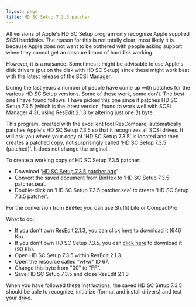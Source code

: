 ```yaml
---
layout: page
title: HD SC Setup 7.3.5 patcher
---
```


All versions of Apple's HD SC Setup program only recognize Apple supplied SCSI harddisks. The reason for this is not totally clear; most likely it is because Apple does not want to be bothered with people asking support when they cannot get an obscure brand of harddisk working.

However, it is a nuisance. Sometimes it might be advisable to use Apple's disk drivers (put on the disk with HD SC Setup) since these might work best with the latest release of the SCSI Manager.

During the last years a number of people have come up with patches for the various HD SC Setup versions. Some of these work, some don't. The best one I have found follows. I have picked this one since it patches HD SC Setup 7.3.5 (which is the latest version, found to work well with SCSI Manager 4.3), using ResEdit 2.1.3 by altering just one (!) byte. 

This program, created with the excellent tool ResCompare, automatically patches Apple's HD SC Setup 7.3.5 so that it recognizes all SCSI drives. It will ask you where your copy of 'HD SC Setup 7.3.5' is located and then creates a patched copy, not surprisingly called 'HD SC Setup 7.3.5 (patched)'. It does not change the original.

To create a working copy of HD SC Setup 7.3.5 patcher:

* Download '[HD SC Setup 7.3.5 patcher.hqx](/mac/soft/HD%20SC%20Setup%207.3.5%20patcher.hqx)'.
* Convert the saved document from BinHex to 'HD SC Setup 7.3.5 patcher.sea'.
* Double-click on 'HD SC Setup 7.3.5 patcher.sea' to create 'HD SC Setup 7.3.5 patcher'.

For the conversion from BinHex you can use Stuffit Lite or CompactPro.

What to do:

* If you don't own ResEdit 2.1.3, you can [click here](/mac/soft/ResEdit_2.1.3.sea.bin) to download it (646 Kb).
* If you don't own HD SC Setup 7.3.5, you can [click here](/mac/soft/Apple_HD_SC_Setup_7.3.5.sea.bin) to download it (90 Kb).
* Open HD SC Setup 7.3.5 within ResEdit 2.1.3
* Open the resource called "wfwr" ID 67.
* Change this byte from "00" to "FF".
* Save HD SC Setup 7.3.5 and close ResEdit 2.1.3

When you have followed these instructions, the saved HD SC Setup 7.3.5 should be able to recognize, initialize (format and install drivers) and test your drive. 
